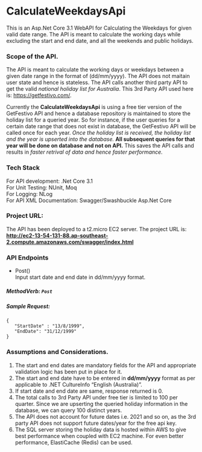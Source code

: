 # CalculateWeekdaysApi

This is an Asp.Net Core 3.1 WebAPI for Calculating the Weekdays for given valid date range. The API is meant to calculate the working days while excluding the start and end date, and all the weekends and public holidays.

### Scope of the API.
The API is meant to calculate the working days or weekdays between a given date range in the format of (dd/mm/yyyy). The API does not maitain user state and hence is stateless. The API calls another third party API to get the valid *national holiday list for Australia*. This 3rd Party API used here is: https://getfestivo.com/. 

  Currently the **CalculateWeekdaysApi** is using a free tier version of the GetFestivo API and hence a database repository is maintained to store the holiday list for a queried year. So for instance, if the user queries for a certain date range that does not exist in database, the GetFestivo API will be called once for each year. *Once the holiday list is received, the holiday list and the year is upserted into the database.* **All subsequent queries for that year will be done on database and not on API.** This saves the API calls and results in *faster retrival of data and hence faster performance.*
  
### Tech Stack
For API development: .Net Core 3.1 <br/>
For Unit Testing: NUnit, Moq <br/>
For Logging: NLog <br/>
For API XML Documentation: Swagger/Swashbuckle Asp.Net Core<br/>

### Project URL:
The API has been deployed to a t2.micro EC2 server. The project URL is: <br/>
**http://ec2-13-54-131-88.ap-southeast-2.compute.amazonaws.com/swagger/index.html**

### API Endpoints

* Post()<br/>
 Input start date and end date in dd/mm/yyyy format.
 ##### MethodVerb: `Post` <br/>
 
 ##### Sample Request: 
 ```
 {
	"StartDate" : "13/8/1999",
	"EndDate": "31/12/1999"
}
```

### Assumptions and Considerations.
1. The start and end dates are mandatory fields for the API and appropriate validation logic has been put in place for it.
2. The start and end date have to be entered in **dd/mm/yyyy** format as per applicable to .NET CultureInfo “English (Australia)”.
3. If start date and end date are same, response returned is 0.
4. The total calls to 3rd Party API under free tier is limited to 100 per quarter. Since we are upserting the queried holiday information in the database, we can query 100 distinct years.
5. The API does not account for future dates i.e. 2021 and so on, as the 3rd party API does not support future dates/year for the free api key.
6. The SQL server storing the holiday data is hosted within AWS to give best performance when coupled with EC2 machine. For even better performance, ElastiCache (Redis) can be used.
